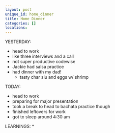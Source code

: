 ```yaml
---
layout: post
unique_id: home_dinner
title: Home Dinner
categories: []
locations: 
---
```


YESTERDAY:
* head to work
* like three interviews and a call
* not super productive codewise
* Jackie had salsa practice
* had dinner with my dad!
  * tasty char siu and eggs w/ shrimp

TODAY:
* head to work
* preparing for major presentation
* took a break to head to bachata practice though
* finished leftovers for work
* got to sleep around 4:30 am

LEARNINGS:
* 
